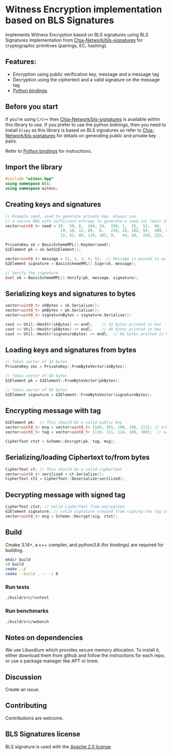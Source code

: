 # Witness Encryption implementation based on BLS Signatures 

Implements Witness Encryption based on BLS signatures using BLS Signatures implementation from [Chia-Network/bls-signatures](https://github.com/Chia-Network/bls-signatures)
for cryptographic primitives (pairings, EC, hashing).

## Features:

* Encryption using public verification key, message and a message tag
* Decryption using the ciphertext and a valid signature on the message tag
* [Python bindings](https://github.com/kofi-dalvik/bls-witness-encryption/tree/main/bindings/python)

## Before you start

If you're using ```C/C++``` then [Chia-Network/bls-signatures](https://github.com/Chia-Network/bls-signatures) is available within this library to use. 
If you prefer to use the python bidnings, then you need to install ```blspy``` as this library is based on BLS signatures so refer to [Chia-Network/bls-signatures](https://github.com/Chia-Network/bls-signatures) for details on generating public and private key pairs. 

Refer to [Python bindings](https://github.com/kofi-dalvik/bls-witness-encryption/tree/main/bindings/python/README.md) for instructions.

## Import the library

```c++
#include "witenc.hpp"
using namespace bls;
using namespace witenc;
```

## Creating keys and signatures

```c++
// Example seed, used to generate private key. Always use
// a secure RNG with sufficient entropy to generate a seed (at least 32 bytes).
vector<uint8_t> seed = {0,  50, 6,  244, 24,  199, 1,  25,  52,  88,  192,
                        19, 18, 12, 89,  6,   220, 18, 102, 58,  209, 82,
                        12, 62, 89, 110, 182, 9,   44, 20,  254, 22};

PrivateKey sk = BasicSchemeMPL().KeyGen(seed);
G1Element pk = sk.GetG1Element();

vector<uint8_t> message = {1, 2, 3, 4, 5};  // Message is passed in as a byte vector
G2Element signature = BasicSchemeMPL().Sign(sk, message);

// Verify the signature
bool ok = BasicSchemeMPL().Verify(pk, message, signature);
```

## Serializing keys and signatures to bytes

```c++
vector<uint8_t> skBytes = sk.Serialize();
vector<uint8_t> pkBytes = pk.Serialize();
vector<uint8_t> signatureBytes = signature.Serialize();

cout << Util::HexStr(skBytes) << endl;    // 32 bytes printed in hex
cout << Util::HexStr(pkBytes) << endl;    // 48 bytes printed in hex
cout << Util::HexStr(signatureBytes) << endl;  // 96 bytes printed in hex
```

## Loading keys and signatures from bytes

```c++
// Takes vector of 32 bytes
PrivateKey skc = PrivateKey::FromByteVector(skBytes);

// Takes vector of 48 bytes
G1Element pk = G1Element::FromByteVector(pkBytes);

// Takes vector of 96 bytes
G2Element signature = G2Element::FromByteVector(signatureBytes);
```


## Encrypting message with tag
```c++
G1Element pk;  // This should be a valid public key
vector<uint8_t> msg = vector<uint8_t> {104, 101, 108, 108, 111}; // arbitrary length
vector<uint8_t> tag = vector<uint8_t> {119, 111, 114, 108, 100};  // arbitrary length

CipherText ctxt = Scheme::Encrypt(pk, tag, msg);
```

## Serializing/loading Ciphertext to/from bytes
```c++
CipherText ct; // This should be a valid ciphertext
vector<uint8_t> serilized = ct.Serialize();
CipherText ct2 = CipherText::Deserialize(serilized);
```

## Decrypting message with signed tag
```c++
CipherText ctxt; // Valid CipherText from encryption
G2Element signature; // valid signature created from signing the tag used in encryption
vector<uint8_t> msg = Scheme::Decrypt(sig, ctxt);
```

## Build

Cmake 3.14+, a c++ compiler, and python3.8 (for bindings) are required for building.

```bash
mkdir build
cd build
cmake ../
cmake --build . -- -j 6
```

### Run tests

```bash
./build/src/runtest
```

### Run benchmarks

```bash
./build/src/webench
```

## Notes on dependencies

We use Libsodium which provides secure memory
allocation. To install it, either download them from github and
follow the instructions for each repo, or use a package manager like APT or
brew.

## Discussion

Create an issue.


## Contributing

Contributions are welcome.


## BLS Signatures license

BLS signature is used with the
[Apache 2.0 license](https://github.com/Chia-Network/bls-signatures/blob/main/LICENSE)
